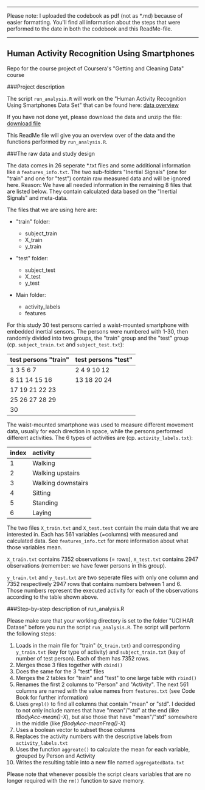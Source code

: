 __________________________

Please note: I uploaded the codebook as pdf (not as *.md) because of easier formatting. You'll find all information about the steps that were performed to the date in both the codebook and this ReadMe-file.

__________________________

## Human Activity Recognition Using Smartphones
Repo for the course project of Coursera's "Getting and Cleaning Data" course

###Project description

The script `run_analysis.R` will work on the "Human Activity Recognition Using Smartphones Data Set" that can be found here:
[data overview](http://archive.ics.uci.edu/ml/datasets/Human+Activity+Recognition+Using+Smartphones#)

If you have not done yet, please download the data and unzip the file:
[download file](https://d396qusza40orc.cloudfront.net/getdata%2Fprojectfiles%2FUCI%20HAR%20Dataset.zip)

This ReadMe file will give you an overview over of the data and the functions performed by `run_analysis.R`.

###The raw data and study design

The data comes in 26 seperate *.txt files and some additional information like a `features_info.txt`. The two sub-folders "Inertial Signals" (one for "train" and one for "test") contain raw measured data and will be ignored here. Reason: We have all needed information in the remaining 8 files that are listed below. They contain calculated data based on the "Inertial Signals" and meta-data.

The files that we are using here are:

* "train" folder:
  * subject_train
  * X_train
  * y_train


* "test" folder: 
  * subject_test
  * X_test
  * y_test


* Main folder:
  * activity_labels
  * features

For this study 30 test persons carried a waist-mounted smartphone with embedded inertial sensors. The persons were numbered with 1-30, then randomly divided into two groups, the "train" group and the "test" group (cp. `subject_train.txt` and `subject_test.txt`):

|  test persons "train" |  test persons "test" |
| :-------------------- |:---------------------|
| 1   3   5   6   7     | 2   4   9  10  12    |
| 8   11  14  15  16    | 13  18  20  24       |   
| 17  19  21  22  23    |                      |   
| 25  26  27  28  29    |                      |   
| 30                    |                      |  


The waist-mounted smartphone was used to measure different movement data, usually for each direction in space, while the persons performed different activities. The 6 types of activities are (cp. `activity_labels.txt`):

|  index |  activity           |
| :----- |:--------------------|
| 1      | Walking             |
| 2      | Walking upstairs    |   
| 3      | Walking downstairs  |   
| 4      | Sitting             |   
| 5      | Standing            |  
| 6      | Laying              |

The two files `X_train.txt` and `X_test.test` contain the main data that we are interested in. Each has 561 variables (=columns) with measured and calculated data. See `features_info.txt` for more information about what those variables mean.

`X_train.txt` contains 7352 observations (= rows), `X_test.txt` contains 2947 observations (remember: we have fewer persons in this group).

`y_train.txt` and `y_test.txt` are two seperate files with only one column and 7352 respectively 2947 rows that contains numbers between 1 and 6. Those numbers represent the executed activity for each of the observations according to the table shown above. 

###Step-by-step description of run_analysis.R

Please make sure that your working directory is set to the folder "UCI HAR Datase" before you run the script `run_analysis.R`.
The script will perform the following steps:


1. Loads in the main file for "train" (`X_train.txt`) and corresponding `y_train.txt` (key for type of activity) and `subject_train.txt` (key of number of test person). Each of them has 7352 rows.
2. Merges those 3 files together with `cbind()`
3. Does the same for the 3 "test" files
4. Merges the 2 tables for "train" and "test" to one large table with `rbind()`
5. Renames the first 2 columns to "Person" and "Activity". The next 561 columns are named with the value names from `features.txt` (see Code Book for further information)
6. Uses `grepl()` to find all columns that contain "mean" or "std". I decided to not only include names that have "mean"/"std" at the end (like _tBodyAcc-mean()-X_), but also those that have "mean"/"std" somewhere in the middle (like _fBodyAcc-meanFreq()-X_)
7. Uses a boolean vector to subset those columns
8. Replaces the activity numbers with the descriptive labels from `activity_labels.txt`
9. Uses the function `aggreate()` to calculate the mean for each variable, grouped by Person and Activity
10. Writes the resulting table into a new file named `aggregatedData.txt`


Please note that whenever possible the script clears variables that are no longer required with the `rm()` function to save memory.
